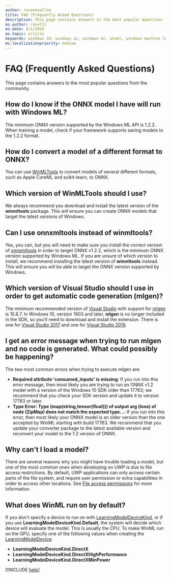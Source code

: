 ```yaml
---
author: rosanevallim
title: FAQ (Frequently Asked Questions)
description: This page contains answers to the most popular questions from the community.
ms.author: rovalli
ms.date: 4/1/2019
ms.topic: article
keywords: windows 10, windows ai, windows ml, winml, windows machine learning
ms.localizationpriority: medium
---
```


# FAQ (Frequently Asked Questions)

This page contains answers to the most popular questions from the community.

## How do I know if the ONNX model I have will run with Windows ML?

The minimum ONNX version supported by the Windows ML API is 1.2.2. When training a model, check if your framework supports saving models to the 1.2.2 format.

## How do I convert a model of a different format to ONNX?

You can use [WinMLTools](convert-model-winmltools.md) to convert models of several different formats, such as Apple CoreML and scikit-learn, to ONNX.

## Which version of WinMLTools should I use?

We always recommend you download and install the latest version of the **winmltools** package. This will ensure you can create ONNX models that target the latest versions of Windows.

## Can I use onnxmltools instead of winmltools?

Yes, you can, but you will need to make sure you install the correct version of [onnxmltools](https://github.com/onnx/onnxmltools) in order to target ONNX v1.2.2, which is the minimum ONNX version supported by Windows ML. If you are unsure of which version to install, we recommend installing the latest version of **winmltools** instead. This 
will ensure you will be able to target the ONNX version supported by Windows.

## Which version of Visual Studio should I use in order to get automatic code generation (mlgen)?

The minimum recommended version of [Visual Studio](https://visualstudio.microsoft.com/vs/) with support for [mlgen](mlgen.md) is 15.8.7. In Windows 10, version 1903 and later, **mlgen** is no longer included in the SDK, so you'll need to download and install the extension. There is one for [Visual Studio 2017](https://marketplace.visualstudio.com/items?itemName=WinML.mlgen) and one for [Visual Studio 2019](https://marketplace.visualstudio.com/items?itemName=WinML.mlgenv2).

## I get an error message when trying to run mlgen and no code is generated. What could possibly be happening?

The two most common errors when trying to execute mlgen are:

* **Required attribute 'consumed_inputs' is missing**: If you run into this error message, then most likely you are trying to run an ONNX v1.2 model with a version of the Windows 10 SDK older than 17763; we recommend that you check your SDK version and update it to version 17763 or later.
* **Type Error: Type (map(string,tensor(float))) of output arg (loss) of node (ZipMap) does not match the expected type...**: If you run into this error, then most likely your ONNX model is an older version than the one accepted by WinML starting with build 17763. We recommend that you update your converter package to the latest available version and reconvert your model to the 1.2 version of ONNX.

## Why can't I load a model?

There are several reasons why you might have trouble loading a model, but one of the most common ones when developing on UWP is due to file access restrictions. By default, UWP applications can only access certain parts of the file system, and require user permission or extra capabilities in order to access other locations. See [File access permissions](https://docs.microsoft.com/windows/uwp/files/file-access-permissions) for more information.

## What does WinML run on by default?

If you don't specify a device to run on with [LearningModelDeviceKind](https://docs.microsoft.com/uwp/api/windows.ai.machinelearning.learningmodeldevicekind), or if you use **LearningModelDeviceKind.Default**, the system will decide which device will evaluate the model. This is usually the CPU. To make WinML run on the GPU, specify one of the following values when creating the [LearningModelDevice](https://docs.microsoft.com/uwp/api/windows.ai.machinelearning.learningmodeldevice):

* **LearningModelDeviceKind.DirectX**
* **LearningModelDeviceKind.DirectXHighPerformance**
* **LearningModelDeviceKind.DirectXMinPower**

[!INCLUDE [help](../includes/get-help.md)]
